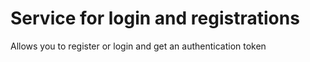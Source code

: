 # Service for login and registrations

Allows you to register or login and get an authentication token